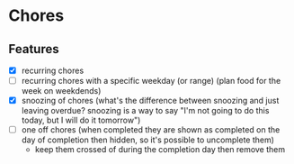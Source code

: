 # Chores

## Features

- [X] recurring chores
- [ ] recurring chores with a specific weekday (or range) (plan food for the week on weekdends)
- [X] snoozing of chores (what's the difference between snoozing and just leaving overdue? snoozing is a way to say
  "I'm not going to do this today, but I will do it tomorrow")
- [ ] one off chores (when completed they are shown as completed on the day of completion then hidden, so it's possible
  to uncomplete them)
  - keep them crossed of during the completion day then remove them
